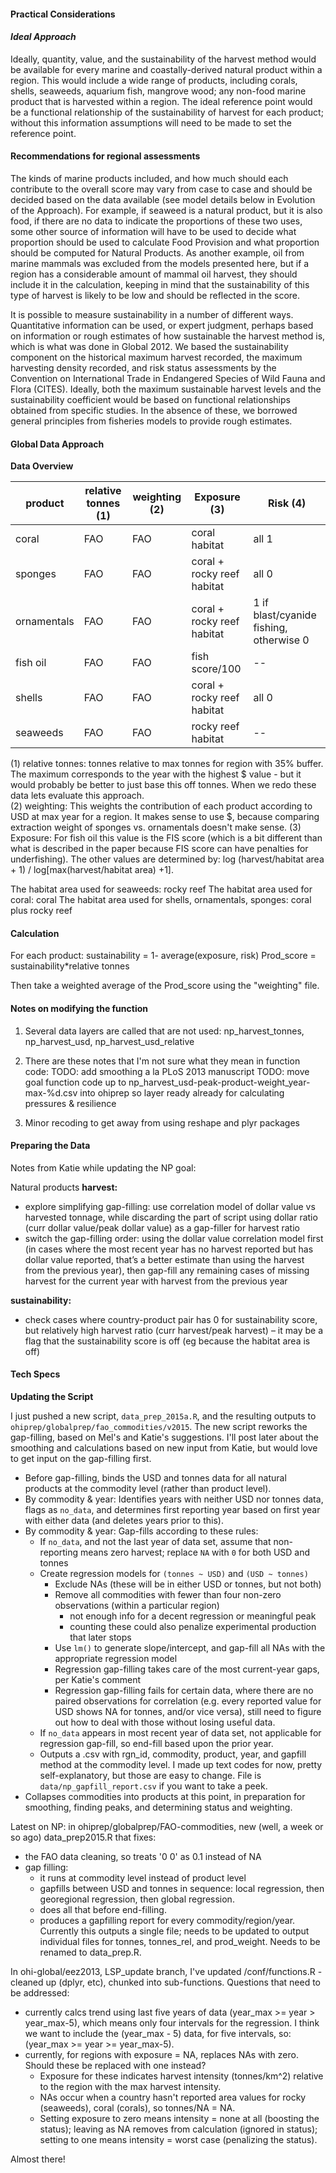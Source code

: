 #### Practical Considerations

#### *Ideal Approach*

Ideally, quantity, value, and the sustainability of the harvest method would be available for every marine and coastally-derived natural product within a region. This would include a wide range of products, including corals, shells, seaweeds, aquarium fish, mangrove wood; any non-food marine product that is harvested within a region. The ideal reference point would be a functional relationship of the sustainability of harvest for each product; without this information assumptions will need to be made to set the reference point.

#### Recommendations for regional assessments

The kinds of marine products included, and how much should each contribute to the overall score may vary from case to case and should be decided based on the data available (see model details below in Evolution of the Approach). For example, if seaweed is a natural product, but it is also food, if there are no data to indicate the proportions of these two uses, some other source of information will have to be used to decide what proportion should be used to calculate Food Provision and what proportion should be computed for Natural Products. As another example, oil from marine mammals was excluded from the models presented here, but if a region has a considerable amount of mammal oil harvest, they should include it in the calculation, keeping in mind that the sustainability of this type of harvest is likely to be low and should be reflected in the score.

It is possible to measure sustainability in a number of different ways. Quantitative information can be used, or expert judgment, perhaps based on information or rough estimates of how sustainable the harvest method is, which is what was done in Global 2012. We based the sustainability component on the historical maximum harvest recorded, the maximum harvesting density recorded, and risk status assessments by the Convention on International Trade in Endangered Species of Wild Fauna and Flora (CITES). Ideally, both the maximum sustainable harvest levels and the sustainability coefficient would be based on functional relationships obtained from specific studies. In the absence of these, we borrowed general principles from fisheries models to provide rough estimates.

#### Global Data Approach

**Data Overview**

product | relative tonnes (1) | weighting (2) | Exposure (3) | Risk (4)
----------|---------------------|-------------|--------------|------
coral | FAO |  FAO | coral habitat | all 1
sponges | FAO | FAO | coral + rocky reef habitat | all 0
ornamentals | FAO | FAO | coral + rocky reef habitat | 1 if blast/cyanide fishing, otherwise 0
fish oil | FAO | FAO | fish score/100 | --
shells | FAO | FAO | coral + rocky reef habitat | all 0
seaweeds | FAO | FAO | rocky reef habitat | --

(1) relative tonnes: tonnes relative to max tonnes for region with 35% buffer.  The maximum corresponds to the year with the highest $ value - but it would probably be better to just base this off tonnes.  When we redo these data lets evaluate this approach.  
(2) weighting: This weights the contribution of each product according to USD at max year for a region. It makes sense to use $, because comparing extraction weight of sponges vs. ornamentals doesn't make sense.
(3) Exposure: For fish oil this value is the FIS score (which is a bit different than what is described in the paper because FIS score can have penalties for underfishing).  The other values are determined by:
log (harvest/habitat area + 1) / log[max(harvest/habitat area) +1].

The habitat area used for seaweeds: rocky reef
The habitat area used for coral: coral
The habitat area used for shells, ornamentals, sponges: coral plus rocky reef

#### Calculation
For each product:
sustainability = 1- average(exposure, risk)
Prod_score = sustainability*relative tonnes

Then take a weighted average of the Prod_score using the "weighting" file.

#### Notes on modifying the function
1. Several data layers are called that are not used: np_harvest_tonnes, np_harvest_usd, np_harvest_usd_relative

2. There are these notes that I'm not sure what they mean in function code:
TODO: add smoothing a la PLoS 2013 manuscript
TODO: move goal function code up to np_harvest_usd-peak-product-weight_year-max-%d.csv into ohiprep so layer ready already for calculating pressures & resilience

3. Minor recoding to get away from using reshape and plyr packages

#### Preparing the Data
Notes from Katie while updating the NP goal:

Natural products
**harvest:**
- explore simplifying gap-filling: use correlation model of dollar value vs harvested tonnage, while discarding the part of script using dollar ratio (curr dollar value/peak dollar value) as a gap-filler for harvest ratio
- switch the gap-filling order: using the dollar value correlation model first (in cases where the most recent year has no harvest reported but has dollar value reported, that’s a better estimate than using the harvest from the previous year), then gap-fill any remaining cases of missing harvest for the current year with harvest from the previous year

**sustainability:**
- check cases where country-product pair has 0 for sustainability score, but relatively high harvest ratio (curr harvest/peak harvest) – it may be a flag that the sustainability score is off (eg because the habitat area is off)


#### Tech Specs

**Updating the Script**

I just pushed a new script, `data_prep_2015a.R`, and the resulting outputs to `ohiprep/globalprep/fao_commodities/v2015`.  The new script reworks the gap-filling, based on Mel's and Katie's suggestions.  I'll post later about the smoothing and calculations based on new input from Katie, but would love to get input on the gap-filling first.
* Before gap-filling, binds the USD and tonnes data for all natural products at the commodity level (rather than product level).
* By commodity & year: Identifies years with neither USD nor tonnes data, flags as `no_data`, and determines first reporting year based on first year with either data (and deletes years prior to this).
* By commodity & year: Gap-fills according to these rules:
    * If `no_data`, and not the last year of data set, assume that non-reporting means zero harvest; replace `NA` with `0` for both USD and tonnes
    * Create regression models for `(tonnes ~ USD)` and `(USD ~ tonnes)`
        * Exclude NAs (these will be in either USD or tonnes, but not both)
        * Remove all commodities with fewer than four non-zero observations (within a particular region)
            * not enough info for a decent regression or meaningful peak
            * counting these could also penalize experimental production that later stops
        * Use `lm()` to generate slope/intercept, and gap-fill all NAs with the appropriate regression model
        * Regression gap-filling takes care of the most current-year gaps, per Katie's comment
        * Regression gap-filling fails for certain data, where there are no paired observations for correlation (e.g. every reported value for USD shows NA for tonnes, and/or vice versa), still need to figure out how to deal with those without losing useful data.
    * If `no_data` appears in most recent year of data set, not applicable for regression gap-fill, so end-fill based upon the prior year.
    * Outputs a .csv with rgn_id, commodity, product, year, and gapfill method at the commodity level.  I made up text codes for now, pretty self-explanatory, but those are easy to change.  File is `data/np_gapfill_report.csv` if you want to take a peek.
* Collapses commodities into products at this point, in preparation for smoothing, finding peaks, and determining status and weighting.

Latest on NP:
in ohiprep/globalprep/FAO-commodities, new (well, a week or so ago) data_prep2015.R that fixes:
* the FAO data cleaning, so treats '0 0' as 0.1 instead of NA
* gap filling:
    * it runs at commodity level instead of product level
    * gapfills between USD and tonnes in sequence: local regression, then georegional regression, then global regression.
    * does all that before end-filling.
    * produces a gapfilling report for every commodity/region/year.
Currently this outputs a single file; needs to be updated to output individual files for tonnes, tonnes_rel, and prod_weight.  Needs to be renamed to data_prep.R.

In ohi-global/eez2013, LSP_update branch, I've updated /conf/functions.R - cleaned up (dplyr, etc), chunked into sub-functions.  Questions that need to be addressed:
* currently calcs trend using last five years of data (year_max >= year > year_max-5), which means only four intervals for the regression.  I think we want to include the (year_max - 5) data, for five intervals, so: (year_max >= year >= year_max-5).
* currently, for regions with exposure = NA, replaces NAs with zero.  Should these be replaced with one instead?
    * Exposure for these indicates harvest intensity (tonnes/km^2) relative to the region with the max harvest intensity.  
    * NAs occur when a country hasn't reported area values for rocky (seaweeds), coral (corals), so tonnes/NA = NA.
    * Setting exposure to zero means intensity = none at all (boosting the status); leaving as NA removes from calculation (ignored in status); setting to one means intensity = worst case (penalizing the status).

Almost there!
